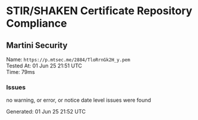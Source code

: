 # STIR/SHAKEN Certificate Repository Compliance

## Martini Security

Name: `https://p.mtsec.me/2884/TloRrnGk2H_y.pem`\
Tested At: 01 Jun 25 21:51 UTC\
Time: 79ms

### Issues

no warning, or error, or notice date level issues were found

Generated: 01 Jun 25 21:52 UTC